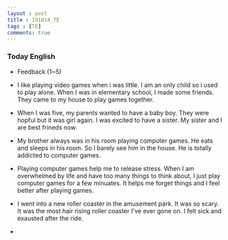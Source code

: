 ```yaml
---
layout : post
title : 191014_TE
tags : [TE]
comments: true
---
```

### Today English
- Feedback (1~5)

- I like playing video games when i was little. I am an only child so i used to play alone. When I was in elementary school, I made some friends. They came to my house to play games together.

- When I was five, my parents wanted to have a baby boy. They were hopful but it was girl again. I was excited to have a sister. My sister and I are best frineds now.

- My brother always was in his room playing computer games. He eats and sleeps in his room. So I barely see him in the house. He is totally addicted to computer games.

- Playing computer games help me to release stress. When I am overwhelmed by life and have too many things to think about, I just play computer games for a few minuates. It helps me forget things and I feel better after playing games.

- I went into a new roller coaster in the amusement park. It was so scary. It was the most hair rising roller coaster I've ever gone on. I felt sick and exausted after the ride.

- 
